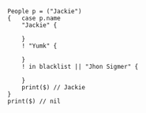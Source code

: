 ```
People p = ("Jackie")
{	case p.name
	"Jackie" {

	}
	! "Yumk" {

	}
	! in blacklist || "Jhon Sigmer" {

	}
	print($) // Jackie
}
print($) // nil
```
<!--stackedit_data:
eyJoaXN0b3J5IjpbNjgyMTA3MDcwXX0=
-->